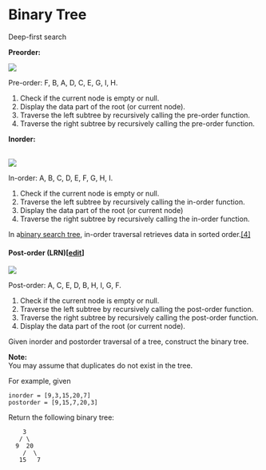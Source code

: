 # Binary Tree

Deep-first search

**Preorder:**

[![](https://upload.wikimedia.org/wikipedia/commons/thumb/d/d4/Sorted_binary_tree_preorder.svg/220px-Sorted_binary_tree_preorder.svg.png)](https://en.wikipedia.org/wiki/File:Sorted_binary_tree_preorder.svg)

Pre-order: F, B, A, D, C, E, G, I, H.

1. Check if the current node is empty or null.
2. Display the data part of the root \(or current node\).
3. Traverse the left subtree by recursively calling the pre-order function.
4. Traverse the right subtree by recursively calling the pre-order function.

**Inorder:**

[  
![](https://upload.wikimedia.org/wikipedia/commons/thumb/7/77/Sorted_binary_tree_inorder.svg/220px-Sorted_binary_tree_inorder.svg.png)](https://en.wikipedia.org/wiki/File:Sorted_binary_tree_inorder.svg)



In-order: A, B, C, D, E, F, G, H, I.

1. Check if the current node is empty or null.
2. Traverse the left subtree by recursively calling the in-order function.
3. Display the data part of the root \(or current node\)
4. Traverse the right subtree by recursively calling the in-order function.

  
In a[binary search tree](https://en.wikipedia.org/wiki/Binary_search_tree), in-order traversal retrieves data in sorted order.[\[4\]](https://en.wikipedia.org/wiki/Tree_traversal#cite_note-4)

#### Post-order \(LRN\)\[[edit](https://en.wikipedia.org/w/index.php?title=Tree_traversal&action=edit&section=6)\]

[![](https://upload.wikimedia.org/wikipedia/commons/thumb/9/9d/Sorted_binary_tree_postorder.svg/220px-Sorted_binary_tree_postorder.svg.png)](https://en.wikipedia.org/wiki/File:Sorted_binary_tree_postorder.svg)



Post-order: A, C, E, D, B, H, I, G, F.

1. Check if the current node is empty or null.
2. Traverse the left subtree by recursively calling the post-order function.
3. Traverse the right subtree by recursively calling the post-order function.
4. Display the data part of the root \(or current node\).



Given inorder and postorder traversal of a tree, construct the binary tree.

**Note:**  
You may assume that duplicates do not exist in the tree.

For example, given

```
inorder = [9,3,15,20,7]
postorder = [9,15,7,20,3]
```

Return the following binary tree:

```
    3
   / \
  9  20
    /  \
   15   7
```



